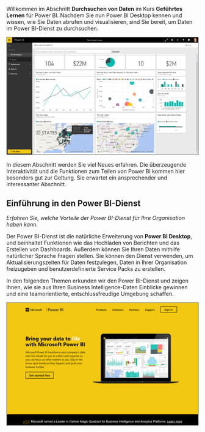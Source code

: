 Willkommen im Abschnitt **Durchsuchen von Daten** im Kurs **Geführtes Lernen** für Power BI. Nachdem Sie nun Power BI Desktop kennen und wissen, wie Sie Daten abrufen und visualisieren, sind Sie bereit, um Daten im Power BI-Dienst zu durchsuchen.

![](media/4-0-intro-power-bi-service/4-0_2.png)

In diesem Abschnitt werden Sie viel Neues erfahren. Die überzeugende Interaktivität und die Funktionen zum Teilen von Power BI kommen hier besonders gut zur Geltung. Sie erwartet ein ansprechender und interessanter Abschnitt.

## <a name="introduction-to-the-power-bi-service"></a>Einführung in den Power BI-Dienst
*Erfahren Sie, welche Vorteile der Power BI-Dienst für Ihre Organisation haben kann.*

Der Power BI-Dienst ist die natürliche Erweiterung von **Power BI Desktop**, und beinhaltet Funktionen wie das Hochladen von Berichten und das Erstellen von Dashboards. Außerdem können Sie Ihren Daten mithilfe natürlicher Sprache Fragen stellen. Sie können den Dienst verwenden, um Aktualisierungszeiten für Daten festzulegen, Daten in Ihrer Organisation freizugeben und benutzerdefinierte Service Packs zu erstellen.

In den folgenden Themen erkunden wir den Power BI-Dienst und zeigen Ihnen, wie sie aus Ihren Business Intelligence-Daten Einblicke gewinnen und eine teamorientierte, entschlussfreudige Umgebung schaffen.

![](media/4-0-intro-power-bi-service/4-0_1.png)

